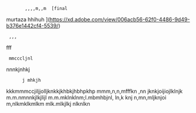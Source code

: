            ,,,,m,,m  [final
murtaza
hhihuh
](https://xd.adobe.com/view/006acb56-62f0-4486-9d49-b376e1442cf4-5539/)
   
     ,,,
   fff
    
     mmcccljnl
nnnkjnhkj
   
          j mhkjh
kkkmmmccjiljjolljknkkjkhbkjhbhpkhp
mmm,n,n,mfffkn ,nn jknkjoijiojlklnjk
m.m.nmnnkjlkjlijl
m.m.mklnklnm;l.mbmhbjnl, ln,k   knj
n,mn,mljknjoi
m,nlkmklkmlkm
mlk.mlkjlkj
nlknlkn
